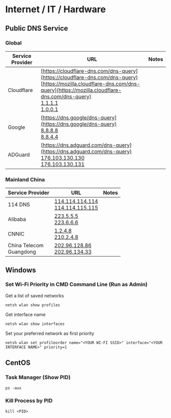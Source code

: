 # Internet / IT / Hardware

## Public DNS Service

### Global

Service Provider | URL | Notes
---------|----------|---------
Cloudflare | [https://cloudflare-dns.com/dns-query](https://cloudflare-dns.com/dns-query) <br> [https://mozilla.cloudflare-dns.com/dns-query](https://mozilla.cloudflare-dns.com/dns-query) <br> [1.1.1.1](1.1.1.1) <br> [1.0.0.1](1.0.0.1) | 
Google | [https://dns.google/dns-query](https://dns.google/dns-query) <br> [8.8.8.8](8.8.8.8) <br> [8.8.4.4](8.8.4.4) | 
ADGuard | [https://dns.adguard.com/dns-query](https://dns.adguard.com/dns-query) <br> [176.103.130.130](176.103.130.130) <br> [176.103.130.131](176.103.130.131) | 

### Mainland China

Service Provider | URL | Notes
---------|----------|---------
114 DNS | [114.114.114.114](114.114.114.114) <br> [114.114.115.115](114.114.115.115) | 
Alibaba | [223.5.5.5](223.5.5.5) <br> [223.6.6.6](223.6.6.6)| 
CNNIC | [1.2.4.8](1.2.4.8) <br> [210.2.4.8](210.2.4.8) | 
China Telecom <br> Guangdong | [202.96.128.86](202.96.128.86) <br> [202.96.134.33](202.96.134.33) | 

## Windows

### Set Wi-Fi Priority in CMD Command Line (Run as Admin)
Get a list of saved networks
```
netsh wlan show profiles
```
Get interface name
```
netsh wlan show interfaces
```
Set your preferred network as first priority
```
netsh wlan set profileorder name="<YOUR WI-FI SSID>" interface="<YOUR INTERFACE NAME>" priority=1
```
## CentOS

### Task Manager (Show PID)
```
ps -aux
```
### Kill Process by PID
```
kill <PID>
```